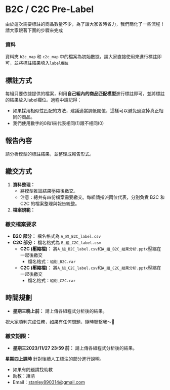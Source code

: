 # B2C / C2C Pre-Label

由於這次需要標註的商品數量不少，為了讓大家省時省力，我們簡化了一些流程！請大家跟著下面的步驟來完成

### 資料
資料夾 `b2c_map` 和 `c2c_map` 中的檔案為初始數據，請大家直接使用來進行標註即可，並將標註結果填入`label欄位`

## 標註方式
每組只要依據提供的檔案，利用**自己組內的商品匹配模型**進行標註即可，並將標註的結果放入label欄位。過程中請記得：
- 如果採用相似性匹配的方法，建議適當調低閥值，這樣可以避免過濾掉真正相同的商品。
- 我們使用數字的0和1來代表相同(1)跟不相同(0)

## 報告內容
請分析模型的標註結果，並整理成報告形式。

## 繳交方式
1. **資料整理：**
   - 將模型推論結果壓縮後繳交。
   - 注意：總共有四份檔案需要繳交。每組請指派兩位代表，分別負責 B2C 和 C2C 的檔案整理與報告統整。
2. **檔案規範：**
### 繳交檔案要求
- **B2C 部分：** 檔名格式為 `A_組_B2C_label.csv`
- **C2C 部分：** 檔名格式為 `B_組_C2C_label.csv`
   - **C2C (壓縮檔)：**
   將`A_組_B2C_label.csv`和`A_組_B2C_結果分析.pptx`壓縮在一起後繳交
     - 檔名格式：`組別_B2C.rar`
   - **C2C (壓縮檔)：**
   將`A_組_C2C_label.csv`和`A_組_C2C_結果分析.pptx`壓縮在一起後繳交
     - 檔名格式：`組別_C2C.rar`

## 時間規劃
- **星期三晚上前：** 請上傳各組程式分析後的結果。

祝大家順利完成任務，如果有任何問題，隨時聯繫我～💪

### 繳交期限：
- **星期三2023/11/27 23:59 前：** 請上傳各組程式分析後的結果。

**星期四上課時** 針對後續人工標注的部分進行說明。
* 如果有問題請找助教
* 助教：旭清
* Email：stanley890314@gmail.com